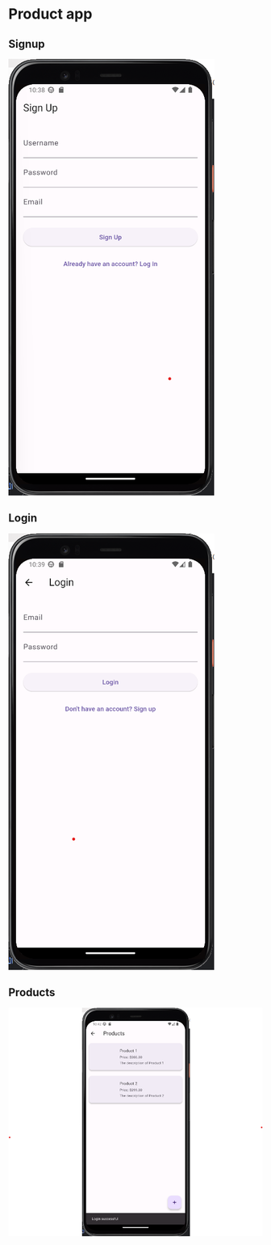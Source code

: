 # Product app

## Signup
![Signup Page](signup.png)

## Login
![Login Page](login.png)

## Products
![Products Page](products.png)
